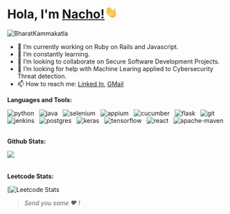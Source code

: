 <h1>Hola, I'm <a href="https://linkedin.com/in/nacho-gallardo-urbini-639b801b4">Nacho!</a><img src="https://raw.githubusercontent.com/ABSphreak/ABSphreak/master/gifs/Hi.gif" width="30px"></h1>

<p align="left"> <img src="https://komarev.com/ghpvc/?username=BharatKammakatla&label=Views&color=blue&style=for-the-badge" alt="BharatKammakatla" /> </p>

- 🔭 I’m currently working on Ruby on Rails and Javascript.
- 🌱 I’m constantly learning.
- 👯 I’m looking to collaborate on Secure Software Development Projects.
- 🤔 I’m looking for help with Machine Learing applied to Cybersecurity Threat detection.
- 📫 How to reach me: [Linked In](https://linkedin.com/in/nacho-gallardo-urbini-639b801b4), [GMail](mailto:ignaciomgu@gmail.com)

<!---
[![Linkedin: NachoGallardo](https://img.shields.io/badge/-nachogallardo-blue?style=plastic&logo=Linkedin&logoColor=white&link=https://www.linkedin.com/in/nacho-gallardo-urbini-639b801b4/)](https://www.linkedin.com/in/nacho-gallardo-urbini-639b801b4/)&nbsp;&nbsp;&nbsp;
-->

**Languages and Tools:**

<p align="left"><img height="30" width="30" alt="python" src="https://user-images.githubusercontent.com/28840761/89373851-5696c900-d71c-11ea-9fad-09e52584c77b.png" />&nbsp;&nbsp;&nbsp;<img height="30" width="30" alt="java" src="https://user-images.githubusercontent.com/28840761/89373844-54cd0580-d71c-11ea-8525-e618ed8e029d.png" />&nbsp;&nbsp;&nbsp;<img height="30" width="30" alt="selenium" src="https://user-images.githubusercontent.com/28840761/89373854-572f5f80-d71c-11ea-8368-3846394b1948.png" />&nbsp;&nbsp;&nbsp;<img height="30" width="30" alt="appium" src="https://user-images.githubusercontent.com/28840761/89373836-53034200-d71c-11ea-90c2-8af982862024.png" />&nbsp;&nbsp;&nbsp;<img height="30" width="30" alt="cucumber" src="https://user-images.githubusercontent.com/28840761/89373837-53034200-d71c-11ea-8a99-a1c965213ebf.png" />&nbsp;&nbsp;&nbsp;<img height="30" width="30" alt="flask" src="https://user-images.githubusercontent.com/28840761/89373840-54346f00-d71c-11ea-8986-c7b64a757cfe.png" />&nbsp;&nbsp;&nbsp;<img height="30" width="30" alt="git" src="https://user-images.githubusercontent.com/28840761/89373842-54cd0580-d71c-11ea-9643-e145b5c4e727.png" />&nbsp;&nbsp;&nbsp;<img height="30" width="30" alt="jenkins" src="https://user-images.githubusercontent.com/28840761/89373845-55659c00-d71c-11ea-827a-a381e836e1d8.png" />&nbsp;&nbsp;&nbsp;<img height="30" width="30" alt="postgres" src="https://user-images.githubusercontent.com/28840761/89373848-55fe3280-d71c-11ea-93d1-b677877922e5.png" />&nbsp;&nbsp;&nbsp;<img height="30" width="30" alt="keras" src="https://user-images.githubusercontent.com/28840761/89373846-55fe3280-d71c-11ea-9b1b-bff36580c3e9.png" />&nbsp;&nbsp;&nbsp;<img height="30" width="30" alt="tensorflow" src="https://user-images.githubusercontent.com/28840761/89373857-57c7f600-d71c-11ea-9c55-201529a5d534.png" />&nbsp;&nbsp;&nbsp;<img height="30" width="30" alt="react" src="https://user-images.githubusercontent.com/28840761/89373852-5696c900-d71c-11ea-8d90-b469310bd189.png" />&nbsp;&nbsp;&nbsp;<img height="30" width="30" alt="apache-maven" src="https://user-images.githubusercontent.com/28840761/89373834-51d21500-d71c-11ea-8799-b80a6c095b67.png" />&nbsp;&nbsp;&nbsp;</p>


**Github Stats:**

<a href="https://github.com/BharatKammakatla">
  <img height="137px" src="https://github-readme-stats.vercel.app/api?username=ignaciomgu&hide_title=true&hide_border=true&show_icons=true&include_all_commits=true&count_private=true&line_height=21&text_color=000&icon_color=000&bg_color=0,ea6161,ffc64d,fffc4d,52fa5a&theme=graywhite" />
</a>

<br />
<br />


**Leetcode Stats:**

[![Leetcode Stats](https://leetcode.card.workers.dev/ignaciomgu?theme=nord&font=baloo&extension=null&height=137&width=320)

> *Send you some ❤️ !*
